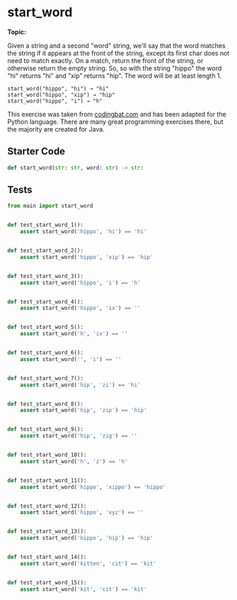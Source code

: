 # start_word
**Topic:** 



Given a string and a second "word" string, we'll say that the word matches the string if it appears at the front of the string, except its first char does not need to match exactly. On a match, return the front of the string, or otherwise return the empty string. So, so with the string "hippo" the word "hi" returns "hi" and "xip" returns "hip". The word will be at least length 1.

```
start_word("hippo", "hi") → "hi"
start_word("hippo", "xip") → "hip"
start_word("hippo", "i") → "h"
```

This exercise was taken from [codingbat.com](https://codingbat.com/prob/p141494) and has been adapted for the Python language. There are many great programming exercises there, but the majority are created for Java.

## Starter Code
```python
def start_word(str: str, word: str) -> str:
```

## Tests
```python
from main import start_word


def test_start_word_1():
    assert start_word('hippo', 'hi') == 'hi'


def test_start_word_2():
    assert start_word('hippo', 'xip') == 'hip'


def test_start_word_3():
    assert start_word('hippo', 'i') == 'h'


def test_start_word_4():
    assert start_word('hippo', 'ix') == ''


def test_start_word_5():
    assert start_word('h', 'ix') == ''


def test_start_word_6():
    assert start_word('', 'i') == ''


def test_start_word_7():
    assert start_word('hip', 'zi') == 'hi'


def test_start_word_8():
    assert start_word('hip', 'zip') == 'hip'


def test_start_word_9():
    assert start_word('hip', 'zig') == ''


def test_start_word_10():
    assert start_word('h', 'z') == 'h'


def test_start_word_11():
    assert start_word('hippo', 'xippo') == 'hippo'


def test_start_word_12():
    assert start_word('hippo', 'xyz') == ''


def test_start_word_13():
    assert start_word('hippo', 'hip') == 'hip'


def test_start_word_14():
    assert start_word('kitten', 'cit') == 'kit'


def test_start_word_15():
    assert start_word('kit', 'cit') == 'kit'
```
